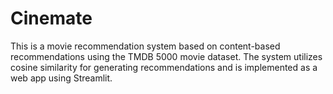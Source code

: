 # Cinemate
This is a movie recommendation system based on content-based recommendations using the TMDB 5000 movie dataset. The system utilizes cosine similarity for generating recommendations and is implemented as a web app using Streamlit.
